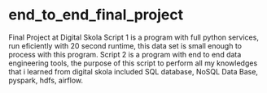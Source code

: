 # end_to_end_final_project
Final Project at Digital Skola
Script 1 is a program with full python services, run eficiently with 20 second runtime, this data set is small enough to process with this program.
Script 2 is a program with end to end data engineering tools, the purpose of this script to perform all my knowledges that i learned from digital skola included SQL database, NoSQL Data Base, pyspark, hdfs, airflow.

